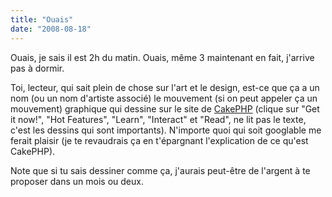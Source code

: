 ```yaml
---
title: "Ouais"
date: "2008-08-18"
---
```


Ouais, je sais il est 2h du matin. Ouais, même 3 maintenant en fait, j'arrive pas à dormir.

Toi, lecteur, qui sait plein de chose sur l'art et le design, est-ce que ça a un nom (ou un nom d'artiste associé) le mouvement (si on peut appeler ça un mouvement) graphique qui dessine sur le site de [CakePHP](http://cakephp.org/) (clique sur "Get it now!", "Hot Features", "Learn", "Interact" et "Read", ne lit pas le texte, c'est les dessins qui sont importants). N'importe quoi qui soit googlable me ferait plaisir (je te revaudrais ça en t'épargnant l'explication de ce qu'est CakePHP).

Note que si tu sais dessiner comme ça, j'aurais peut-être de l'argent à te proposer dans un mois ou deux.

